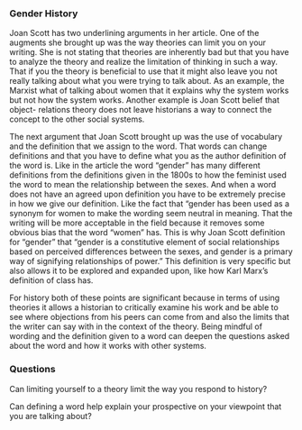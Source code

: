 ### Gender History
Joan Scott has two underlining arguments in her article. One of the augments she brought up was the way theories can limit you on your writing. She is not stating that theories are inherently bad but that you have to analyze the theory and realize the limitation of thinking in such a way. That if you the theory is beneficial to use that it might also leave you not really talking about what you were trying to talk about. As an example, the Marxist what of talking about women that it explains why the system works but not how the system works. Another example is Joan Scott belief that object- relations theory does not leave historians a way to connect the concept to the other social systems. 

The next argument that Joan Scott brought up was the use of vocabulary and the definition that we assign to the word. That words can change definitions and that you have to define what you as the author definition of the word is. Like in the article the word “gender” has many different definitions from the definitions given in the 1800s to how the feminist used the word to mean the relationship between the sexes. And when a word does not have an agreed upon definition you have to be extremely precise in how we give our definition. Like the fact that “gender has been used as a synonym for women to make the wording seem neutral in meaning. That the writing will be more acceptable in the field because it removes some obvious bias that the word “women” has. 
This is why Joan Scott definition for “gender” that “gender is a constitutive element of social relationships based on perceived differences between the sexes, and gender is a primary way of signifying relationships of power.” This definition is very specific but also allows it to be explored and expanded upon, like how Karl Marx’s definition of class has. 

For history both of these points are significant because in terms of using theories it allows a historian to critically examine his work and be able to see where objections from his peers can come from and also the limits that the writer can say with in the context of the theory. Being mindful of wording and the definition given to a word can deepen the questions asked about the word and how it works with other systems. 



### Questions 
Can limiting yourself to a theory limit the way you respond to history?

Can defining a word help explain your prospective on your viewpoint that you are talking about?
